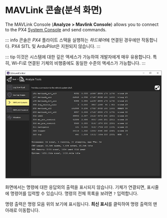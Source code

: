 # MAVLink 콘솔(분석 화면)

The MAVLink Console (**Analyze > Mavlink Console**) allows you to connect to the PX4 [System Console](https://docs.px4.io/main/en/debug/system_console.html) and send commands.

::: info
콘솔은 *PX4* 플라이트 스택을 실행하는 *하드웨어*에 연결된 경우에만 작동합니다. PX4 SITL 및 ArduPilot은 지원되지 않습니다.
:::


::: tip
이것은 시스템에 대한 깊은 액세스가 가능하여 개발자에게 매우 유용합니다. 특히, Wi-Fi로 연결된 기체의 비행중에도 동일한 수준의 액세스가 가능합니다.
:::

![분석 화면의 MAVLink 콘솔](../../../assets/analyze/mavlink_console.jpg)

화면에서는 명령에 대한 응답외의 출력을 표시되지 않습니다. 기체가 연결되면, 표시줄에 명령어를 입력할 수 있습니다. 명령의 전체 목록을 보려면 `?` 입력합니다.

명령 출력은 명령 모음 위의 보기에 표시됩니다. **최신 표시**를 클릭하여 명령 출력의 맨 아래로 이동합니다.
